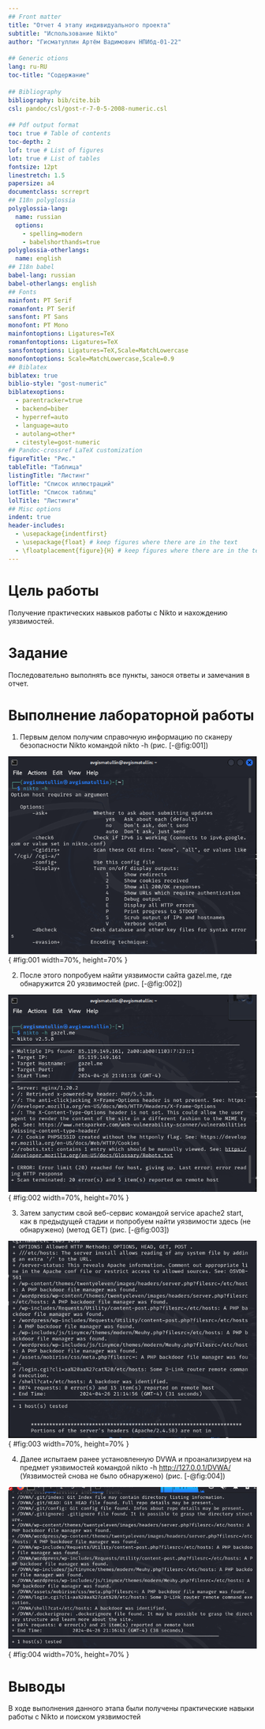 ```yaml
---
## Front matter
title: "Отчет 4 этапу индивидуального проекта"
subtitle: "Использование Nikto"
author: "Гисматуллин Артём Вадимович НПИбд-01-22"

## Generic otions
lang: ru-RU
toc-title: "Содержание"

## Bibliography
bibliography: bib/cite.bib
csl: pandoc/csl/gost-r-7-0-5-2008-numeric.csl

## Pdf output format
toc: true # Table of contents
toc-depth: 2
lof: true # List of figures
lot: true # List of tables
fontsize: 12pt
linestretch: 1.5
papersize: a4
documentclass: scrreprt
## I18n polyglossia
polyglossia-lang:
  name: russian
  options:
	- spelling=modern
	- babelshorthands=true
polyglossia-otherlangs:
  name: english
## I18n babel
babel-lang: russian
babel-otherlangs: english
## Fonts
mainfont: PT Serif
romanfont: PT Serif
sansfont: PT Sans
monofont: PT Mono
mainfontoptions: Ligatures=TeX
romanfontoptions: Ligatures=TeX
sansfontoptions: Ligatures=TeX,Scale=MatchLowercase
monofontoptions: Scale=MatchLowercase,Scale=0.9
## Biblatex
biblatex: true
biblio-style: "gost-numeric"
biblatexoptions:
  - parentracker=true
  - backend=biber
  - hyperref=auto
  - language=auto
  - autolang=other*
  - citestyle=gost-numeric
## Pandoc-crossref LaTeX customization
figureTitle: "Рис."
tableTitle: "Таблица"
listingTitle: "Листинг"
lofTitle: "Список иллюстраций"
lotTitle: "Список таблиц"
lolTitle: "Листинги"
## Misc options
indent: true
header-includes:
  - \usepackage{indentfirst}
  - \usepackage{float} # keep figures where there are in the text
  - \floatplacement{figure}{H} # keep figures where there are in the text
---
```


# Цель работы

Получение практических навыков работы с Nikto и нахождению уязвимостей.

# Задание

Последовательно выполнять все пункты, занося ответы и замечания в отчет.

# Выполнение лабораторной работы

1. Первым делом получим справочную информацию по сканеру безопасности Nikto командой nikto -h (рис. [-@fig:001])

![Просмотр справочной информации](image/01.png){ #fig:001 width=70%, height=70% }

2. После этого попробуем найти уязвимости сайта gazel.me, где обнаружится 20 уязвимостей (рис. [-@fig:002])

![Проверка gazel.me](image/02.png){ #fig:002 width=70%, height=70% }

3. Затем запустим свой веб-сервис командой service apache2 start, как в предыдущей стадии и попробуем найти уязвимости здесь (не обнаружено) (метод GET) (рис. [-@fig:003])

![Поиск уязвимостей на локальном сервере](image/03.png){ #fig:003 width=70%, height=70% }

4. Далее испытаем ранее установленную DVWA и проанализируем на предмет уязвимостей командой nikto -h http://127.0.0.1/DVWA/ (Уязвимостей снова не было обнаружено) (рис. [-@fig:004])

![Проверка DVWA](image/04.png){ #fig:004 width=70%, height=70% }


# Выводы

В ходе выполнения данного этапа были получены практические навыки работы с Nikto и поиском уязвимостей


